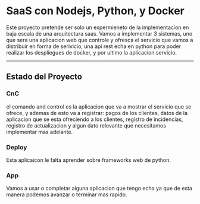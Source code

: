# SaaS con Nodejs, Python, y Docker

Este proyecto pretende ser solo un expermieneto de la implementacion en baja escala de una arquitectura saas. Vamos a implementar 3 sistemas, uno que sera una aplicacion web que controle y ofresca el servicio que vamos a distribuir en forma de serivicio, una api rest echa en python para poder realizar los despliegues de docker, y por ultimo la aplicacion servicio.

---

## Estado del Proyecto

### CnC

el comando and control es la aplicacion que va a mostrar el servicio que se ofrece, y ademas de esto va a registrar: pagos de los clientes, datos de la aplicacion que se esta ofreciendo a los clientes, registro de incidencias, registro de actualizacion y algun dato relevante que necesitamos implementar mas adelante.

### Deploy

Esta aplicaicon le falta aprender sobre frameworks web de python.

### App

Vamos a usar o completar alguna aplicacion que tengo echa ya que de esta manera podemos avanzar o terminar mas rapido.



